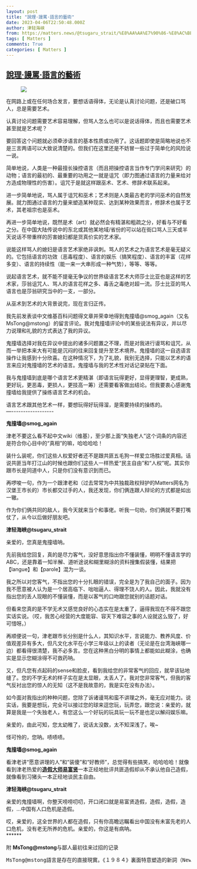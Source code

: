 ```yaml
---
layout: post
title: "說理·謾罵·語言的藝術"
date: 2023-04-06T22:50:48.000Z
author: 津轻海峡
from: https://matters.news/@tsugaru_strait/%E8%AA%AA%E7%90%86-%E8%AC%BE%E7%BD%B5-%E8%AA%9E%E8%A8%80%E7%9A%84%E8%97%9D%E8%A1%93-bafybeib3a4oetpdbancjpix6vguwur4jdpuktzkuva5rwqk6fk55o3quta
tags: [ Matters ]
comments: True
categories: [ Matters ]
---
```

<!--1680821448000-->
[說理·謾罵·語言的藝術](https://matters.news/@tsugaru_strait/%E8%AA%AA%E7%90%86-%E8%AC%BE%E7%BD%B5-%E8%AA%9E%E8%A8%80%E7%9A%84%E8%97%9D%E8%A1%93-bafybeib3a4oetpdbancjpix6vguwur4jdpuktzkuva5rwqk6fk55o3quta)
------

<div>
<figure class="image"><img src="https://assets.matters.news/embed/217b0384-e353-443b-8fbc-77aa0c3b3628.jpeg" data-asset-id="217b0384-e353-443b-8fbc-77aa0c3b3628" referrerpolicy="no-referrer"><figcaption><span></span></figcaption></figure><p>在网路上或在任何场合发言，要想话语得体，无论是认真讨论问题，还是破口骂人，总是需要艺术。</p><p>认真讨论问题需要艺术容易理解，但骂人怎么也可以是说话得体，而且也需要艺术甚至就是艺术呢？</p><p>要回答这个问题就必须牵涉语言的基本性质或功用了。这话题即使是简略地说也不是三言两语可以大致说清楚的。但我们在这里还是不妨冒一些过于简单化的风险说一说。</p><p>简单地说，人类是一种最擅长操控语言（而且把操控语言当作专门学问来研究）的动物；语言的最初的、最重要的功用之一就是诅咒（即力图通过语言的力量来给对方造成物理性的伤害）。诅咒于是就这样跟巫术、艺术、修辞术联系起来。</p><p>进一步简单地说，骂人属于诅咒和巫术；艺术则是人类最古老的学问巫术的自然发展。就力图通过语言的力量来塑造某种现实、达到某种效果而言，修辞术也属于艺术，其老祖宗也是巫术。</p><p>再进一步简单地说，既然是术（art）就必然会有精湛和粗疏之分，好看与不好看之分。在中国大陆传说中的东北或其他某地域/省份的可以站在街口骂人三天或半天说话不带重样的厉害媳妇都是货真价实的艺术家。</p><p>说能这样骂人的媳妇是语言艺术家绝非讽刺。骂人的艺术之为语言艺术是毫无疑义的。它包括语言的功效（恶毒程度）、语言的娱乐（搞笑程度）、语言的丰富（花样多变）、语言的持续性（能一来一大串形成一种气势），等等、等等。</p><p>说起语言艺术，就不能不提毫无争议的世界级语言艺术大师莎士比亚也是这样的艺术家，莎翁诅咒人、骂人的语言花样之多、毒舌之毒绝对超一流。莎士比亚的骂人语言也是莎翁研究当中的一支，一部分。</p><p>从巫术到艺术的大背景说完，现在言归正传。</p><p>我先前发表谈中文维基百科问题得文章并荣幸地得到鬼撞墙@smog_again（又名MsTong@mstong）的留言评论。我对鬼撞墙评论中的某些说法有异议，并以尽力说理和礼貌的方式表达了我的异议。</p><p>鬼撞墙选择对我在异议中提出的诸多问题置之不理，而是对我进行谩骂和诅咒，从而一举把本来大有可能是沉闷的往来回复提升至艺术境界。鬼撞墙的这一自选语言操作让我感到十分欣喜。在这种情况下，为了礼貌，我别无选择，只能以艺术的语言来应对鬼撞墙的艺术的语言。鬼撞墙与我的艺术性对话记录贴在下面。</p><p>我与鬼撞墙到底是哪个语言艺术更精湛（即语言玩得更好，显得更理智，更成熟，更好玩，更恶毒，更损人，更技高一筹）还需要看客做出结论。但我要衷心感谢鬼撞墙给我提供了操练语言艺术的机会。</p><p>语言艺术跟其他艺术一样，要想玩得好玩得溜，是需要持续的操练的。<br class="smart">—------------------</p><p><strong>鬼撞墙@smog_again</strong></p><p>津老不要这么看不起中文wiki（维基），至少那上面“失独老人”这个词条的内容还是符合你心目中的“真相”的嘛，哈哈哈哈！</p><p>装什么装呢，你们这些人权爱好者还不是跟共匪五毛狗一样爱立场胜过爱真相。话说共匪当年打江山的时候也跟你们这些人一样热爱“民主自由”和“人权”呢。其实你跟市长是同道中人，只是你们没有意识到而已。</p><p>再啰唆一句，作为一个跟津老和（过去常常为中共独裁政权辩护的Matters网名为汉堡王市长的）市长都交过手的人，我还发现，你们俩连跟人辩论的方式都是如出一辙。</p><p>作为你们俩共同的敌人，我今天就来当个和事佬。听我一句劝，你们俩就不要打嘴仗了，从今以后做好朋友吧。</p><p><strong>津轻海峡@tsugaru_strait</strong></p><p>亲爱的，您真是鬼撞墙呐。</p><p>先前我给您回复，真的是尽力客气，没好意思指出你不懂装懂，明明不懂语言学的ABC，还是靠着一知半解、道听途说和糊里糊涂的资料搜集假装懂，结果把【langue】和【parole】混为一谈。</p><p>我之所以对您客气，不指出您的十分扎眼的错误，完全是为了我自己的面子。因为我不愿意被人认为是一个居高临下、咄咄逼人、得理不饶人的人。因此，我就没有指出您的丢人现眼的不懂装懂，而是以客气的口吻跟您就别的话题对话。</p><p>但看来您真的是不学无术又感觉良好的心态实在是太重了，逼得我现在不得不跟您实话实说。（哎，我苦心经营的大度能容、容天下难容之事的人设就这么毁了，好可惜呀。）</p><p>再顺便说一句，津老跟市长分别是什么人，其知识水平，言说能力、教养风度、价值观差异有多大，但凡文化水平在小学三年级以上的读者（无论是在台湾海峡哪一边）都看得很清楚，我不必多言。您在这种黑白分明的事情上都能如此糊涂，也确实是显示您糊涂得不可救药呐。</p><p>又，但凡您有点起码的sense和脸皮，看到我给您的非常客气的回应，就早该钻地缝了。您的不学无术的样子实在是太显眼，太丢人了。我对您非常客气，但我的客气反衬出您的惊人的无知（这不是我故意的，我是实在没有办法）。</p><p>如今面对我指出的种种问题，您除了诉诸谩骂和蛮不讲理之外，毫无应对能力。说实话，我要是想玩，完全可以接过您的球来逗您玩，玩弄您，跟您说：亲爱的，就算是我是一个失独老人，有您这么一个好玩的玩具玩一玩不是也足以解闷娱乐嘛。</p><p>亲爱的，由此可知，您太幼稚了，说话太没数，太不知深浅了。唉~</p><p>怪可怜的，您呐。啧啧啧。</p><p><strong>鬼撞墙@smog_again</strong></p><p>看津老讲“愿意讲理的人”和“装傻”和“好教师”，总觉得有些搞笑，哈哈哈哈！就像看到津老热爱的<a href="https://matters.news/tags/11619-%E9%80%A0%E5%81%87%E5%A4%A7%E5%B8%88%E6%98%93%E5%AF%8C%E8%B4%A4?type=selected" rel="noopener noreferrer" target="_blank"><strong>造假大师易富贤</strong></a>一本正经地批评共匪造假却从不承认他自己造假，就像看到习猪头一本正经地谈民主自由。</p><p><strong>津轻海峡@tsugaru_strait</strong></p><p>亲爱的鬼撞墙啊，你整天唠唠叨叨，开口闭口就是易富贤造假，造假，造假，造假，...中国有人口危机是造假。</p><p>哎，亲爱的，这全世界的人都在造假，只有你高瞻远瞩看出中国没有未富先老的人口危机，没有老无所养的危机。亲爱的，你这是有病呐。<br class="smart">******</p><p>附 <strong>MsTong@mstong</strong>与鄙人最初往来过招的记录</p><pre class="ql-syntax" spellcheck="false">MsTong@mstong語言是存在的直接現實。《１９８４》裏面特意塑造的新詞（Newspeak）直接揭示了這個美麗新世界的存在。維基百科的淪陷如此看來就是題中應有之義。用左翼思想家習慣的説法，這恰恰是迫使英語霸權淪落的利器。大夥兒都說Newspeak了多好，美麗新世界不費吹灰之力就誕生了。看看墻内網絡歡樂的Newspeak到處汎濫，漫過深圳河漫過臺海，以至於維基的所有標題都換上簡體字標識。臺港人當然不可能有能力改變這個力量懸殊的局面。你剛剛改過來，成百上千的中國寫手馬上給你改回去。久之誰都會懶得再過問了。結局如何？看來邪不勝正這種説法，衹是善良人的一廂情願。歷史告訴人們，邪惡通常都能勝過正義。這纔是基督教人性惡說的現實意義。劣幣永遠能勝過良幣纔是我們每天都不得不面對的無奈啊。對個體人而言，掌握一門乃至於多門外語恐怕是貧賤不能移民時不得不掌握的現實替代品。文革年代苦讀外文的卑微目的之一，就是探究那些遭到刪節的内容到底是什麽東東。唉，可以看英文版維基的話，華語版就衹好隨他去了吧？津轻海峡@tsugaru_strait谢谢评论。我有一点不同意见，这就是，这里的关键问题是（中国共产）党的无处不在的手控制表达自由，而这跟简体字或正体字（繁体字）没有任何关系。要知道，现在党在香港办的报纸就是用正体字（繁体字）整天在进行newspeak言说呐。又，我也对您所谓的【語言是存在的直接現實】有异议。我学过一点普通语言学。普通语言学告诉我，语言充其量只是存在的折射，而且是任意的、间接的折射，语言跟存在没有直接的对应。你看到的一种四条腿的动物，你认为它该叫狗，英语世界的人却叫它【盗哥/dog】，法语世界的人叫它【仙/chien】，日语世界的人叫它【易怒/inu】。MsTong@mstong尊駕這裏所説的應該是「言語（langue, or parole, a system of forms and conventions used for communication in a community, / 個別言語のことで、英語・フランス語・日本語などのこと）」而非概括意義上的「語言」，例如說「人是語言生物」，就是汎指所有不同族群儘管使用不同言語卻都同屬這種語言生物。語言跟存在的對應關係是哲學命題。簡單説吧，所有存在未能以語言定義命名時即爲不「存在」。上主說要有光。就是為「光」定義，使之成爲與「暗」對立的存在。這跟老子所謂的無中生有是一樣的。「有」就是得到認知的「存在」。不能認知的即為「無」。所以所謂無中生有衹是一個認知過程。順便提一下，所謂「道生一，一生二，二生三，三生萬物」若加以除魅，其實衹是認知過程從一維二維至三維的發展。在愛因斯坦將時間維度引入認知領域之前，人衹能認知三維空間，是爲「萬物」的存在。至於簡繁之間不必太過計較正如尊駕所言，用任一體裁書寫，都可以書寫内容完全不同的意思。這就是我寧可用華語來統稱不同字體的原因。newspeak應該是指同一言語之内的革新改造，借此來構造完成美麗新世界所特定的價值體系。之所以將外語能力視作移民的可能途徑，恰恰就是因爲外語逾越了某種「言語」的藩籬束縛，藉此來闖入真正異己的空間中去。津轻海峡@tsugaru_strait再次感谢您的回应和认真的讨论。您的回应很有趣，牵涉很多头绪和问题。但我想我可以给您一个简单的（也可能是过于简单的over-simplified）回应——您似乎在这里主张的语言至上论（即可以通过改换语言环境而获得更好的生存条件的理论）实际上是一种虚妄。因为我们知道，过去有人用您所喜爱的英语成功地伸张并维护奴隶制，今天美国或其他国家则有人用英语强烈主张白人至上论，甚至有人用英语发表声明要射杀华人这种低劣种族。由此可知，无论是英语还是您所喜欢的任何其他外语都不会解决这里的拙文所讨论的政治问题。顺便说一句，在英语国家，您当然知道中共派出的使节或代言人是用英语来发表中共独裁有理的言说。又，我在上面说过你的回应牵涉很多有趣的头绪和问题，在这里想仅就其中的两个发表一点我的意见。我要先声明我不是要跟您找茬，挑刺、或惹您生气，我只是想讨论问题。1.您说，"在愛因斯坦將時間維度引入認知領域之前，人衹能認知三維空間"，窃以为您这话显然说错了，因为我们知道人类在几千年前，在有文字记载的文明开始之前就有了时间/历史/速度的概念，因此就能认识四维空间了。到了古希腊时代，人类已经对四维空间有了非常精巧的解说/申说。当然，那时候人们还没有用“四维空间”这种说法。2. “newspeak應該是指同一言語之内的革新改造，借此來構造完成美麗新世界所特定的價值體系”，对您的这种说法我也有意见，这就是，newspeak并非同一言語之内的革新改造，而是一种政治流氓行为；也就是说，它不是一种语言现象，而是一种政治现象，恰如“指鹿为马”是政治现象而不是语言现象，因为无论是主动耍流氓指鹿为马的人，还是被迫指鹿为马的人都知道鹿还是鹿，马还是马，他们只是为了政治的理由而不是语言的理由指鹿为马。</pre>
</div>
